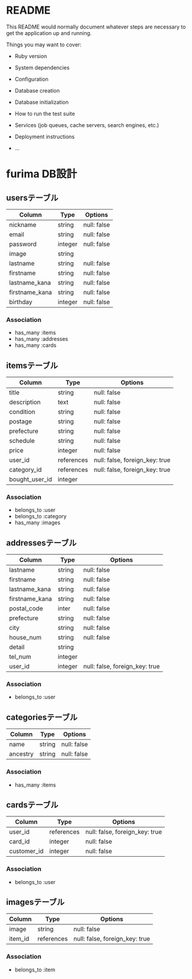 # README

This README would normally document whatever steps are necessary to get the
application up and running.

Things you may want to cover:

* Ruby version

* System dependencies

* Configuration

* Database creation

* Database initialization

* How to run the test suite

* Services (job queues, cache servers, search engines, etc.)

* Deployment instructions

* ...

# furima DB設計
## usersテーブル
Column|Type|Options|
|------|----|-------|
|nickname|string|null: false|
|email|string|null: false|
|password|integer|null: false|
|image|string|
|lastname|string|null: false|
|firstname|string|null: false|
|lastname_kana|string|null: false|
|firstname_kana|string|null: false|
|birthday|integer|null: false|
### Association
- has_many :items
- has_many :addresses
- has_many :cards

## itemsテーブル
|Column|Type|Options|
|------|----|-------|
|title|string|null: false|
|description|text|null: false|
|condition|string|null: false|
|postage|string|null: false|
|prefecture|string|null: false|
|schedule|string|null: false|
|price|integer|null: false|
|user_id|references|null: false, foreign_key: true|
|category_id|references|null: false, foreign_key: true|
|bought_user_id|integer|
### Association
- belongs_to :user
- belongs_to :category
- has_many :images

## addressesテーブル
|Column|Type|Options|
|------|----|-------|
|lastname|string|null: false|
|firstname|string|null: false|
|lastname_kana|string|null: false|
|firstname_kana|string|null: false|
|postal_code|inter|null: false|
|prefecture|string|null: false|
|city|string|null: false|
|house_num|string|null: false|
|detail|string|
|tel_num|integer|
|user_id|integer|null: false, foreign_key: true|
### Association
- belongs_to :user

## categoriesテーブル
|Column|Type|Options|
|------|----|-------|
|name|string|null: false|
|ancestry|string|null: false|
### Association
- has_many :items

## cardsテーブル
|Column|Type|Options|
|------|----|-------|
|user_id|references|null: false, foreign_key: true|
|card_id|integer|null: false|
|customer_id|integer|null: false|
### Association
- belongs_to :user

## imagesテーブル
|Column|Type|Options|
|------|----|-------|
|image|string|null: false|
|item_id|references|null: false, foreign_key: true|
### Association
- belongs_to :item